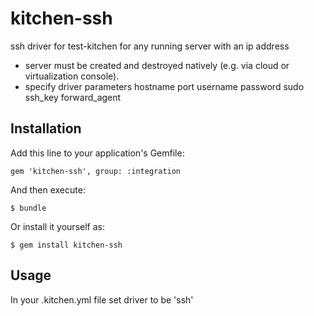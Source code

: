 # kitchen-ssh

ssh driver for test-kitchen for any running server with an ip address

* server must be created and destroyed natively (e.g. via cloud or virtualization console).
* specify driver parameters
         hostname
         port
         username
         password
         sudo
         ssh_key
         forward_agent

## Installation

Add this line to your application's Gemfile:

    gem 'kitchen-ssh', group: :integration

And then execute:

    $ bundle

Or install it yourself as:

    $ gem install kitchen-ssh

## Usage

In your .kitchen.yml file set driver to be 'ssh'

